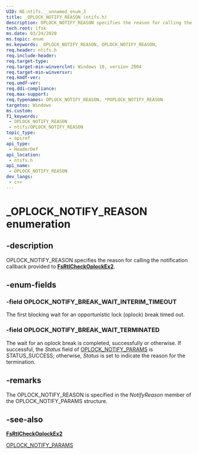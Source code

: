 ```yaml
---
UID: NE:ntifs.__unnamed_enum_3
title: _OPLOCK_NOTIFY_REASON (ntifs.h)
description: OPLOCK_NOTIFY_REASON specifies the reason for calling the notification callback provided to FsRtlCheckOplockEx2.
tech.root: ifsk
ms.date: 03/24/2020
ms.topic: enum
ms.keywords: _OPLOCK_NOTIFY_REASON, OPLOCK_NOTIFY_REASON,
req.header: ntifs.h
req.include-header: 
req.target-type: 
req.target-min-winverclnt: Windows 10, version 2004
req.target-min-winversvr: 
req.kmdf-ver: 
req.umdf-ver: 
req.ddi-compliance: 
req.max-support: 
req.typenames: OPLOCK_NOTIFY_REASON, *POPLOCK_NOTIFY_REASON
targetos: Windows
ms.custom: 
f1_keywords:
 - OPLOCK_NOTIFY_REASON
 - ntifs/OPLOCK_NOTIFY_REASON
topic_type:
 - apiref
api_type:
 - HeaderDef
api_location:
 - ntifs.h
api_name:
 - OPLOCK_NOTIFY_REASON
dev_langs:
 - c++
---
```


# _OPLOCK_NOTIFY_REASON enumeration


## -description

OPLOCK_NOTIFY_REASON specifies the reason for calling the notification callback provided to [**FsRtlCheckOplockEx2**](nf-ntifs-_fsrtl_advanced_fcb_header-fsrtlcheckoplockex2.md).

## -enum-fields

### -field OPLOCK_NOTIFY_BREAK_WAIT_INTERIM_TIMEOUT

The first blocking wait for an opportunistic lock (oplock) break timed out.

### -field OPLOCK_NOTIFY_BREAK_WAIT_TERMINATED

The wait for an oplock break is completed, successfully or otherwise. If successful, the *Status* field of [OPLOCK_NOTIFY_PARAMS](ns-ntifs-_oplock_notify_params.md) is STATUS_SUCCESS; otherwise, *Status* is set to indicate the reason for the termination.

## -remarks

The OPLOCK_NOTIFY_REASON is specified in the *NotifyReason* member of the OPLOCK_NOTIFY_PARAMS structure.

## -see-also

[**FsRtlCheckOplockEx2**](nf-ntifs-_fsrtl_advanced_fcb_header-fsrtlcheckoplockex2.md)

[OPLOCK_NOTIFY_PARAMS](ns-ntifs-_oplock_notify_params.md)

